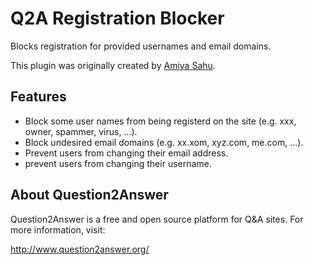 # Q2A Registration Blocker

Blocks registration for provided usernames and email domains.

This plugin was originally created by [Amiya Sahu][1].

## Features

* Block some user names from being registerd on the site (e.g. xxx, owner, spammer, virus, ...).
* Block undesired email domains (e.g. xx.xom, xyz.com, me.com, ...).
* Prevent users from changing their email address.
* prevent users from changing their username.

## About Question2Answer

Question2Answer is a free and open source platform for Q&A sites. For more information, visit:

http://www.question2answer.org/

[1]: https://github.com/amiyasahu
